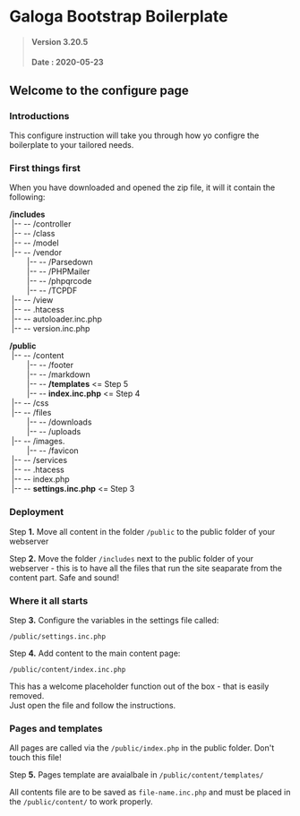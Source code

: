 # Galoga Bootstrap Boilerplate
> #### Version 3.20.5
> #### Date : 2020-05-23

## Welcome to the configure page
### Introductions
This configure instruction will take you through how yo configre the boilerplate to your tailored needs.

### First things first
When you have downloaded and opened the zip file, it will it contain the following:

**/includes**  
&nbsp;|-- -- /controller  
&nbsp;|-- -- /class  
&nbsp;|-- -- /model  
&nbsp;|-- -- /vendor  
&nbsp;&nbsp;&nbsp;&nbsp;&nbsp;&nbsp;&nbsp;&nbsp;|-- -- /Parsedown  
&nbsp;&nbsp;&nbsp;&nbsp;&nbsp;&nbsp;&nbsp;&nbsp;|-- -- /PHPMailer  
&nbsp;&nbsp;&nbsp;&nbsp;&nbsp;&nbsp;&nbsp;&nbsp;|-- -- /phpqrcode  
&nbsp;&nbsp;&nbsp;&nbsp;&nbsp;&nbsp;&nbsp;&nbsp;|-- -- /TCPDF  
&nbsp;|-- -- /view   
&nbsp;|-- -- .htacess  
&nbsp;|-- -- autoloader.inc.php  
&nbsp;|-- -- version.inc.php

**/public**   
&nbsp;|-- -- /content  
&nbsp;&nbsp;&nbsp;&nbsp;&nbsp;&nbsp;&nbsp;&nbsp;|-- -- /footer  
&nbsp;&nbsp;&nbsp;&nbsp;&nbsp;&nbsp;&nbsp;&nbsp;|-- -- /markdown  
&nbsp;&nbsp;&nbsp;&nbsp;&nbsp;&nbsp;&nbsp;&nbsp;|-- -- **/templates**  <=  Step 5  
&nbsp;&nbsp;&nbsp;&nbsp;&nbsp;&nbsp;&nbsp;&nbsp;|-- -- **index.inc.php**  <=  Step 4  
&nbsp;|-- -- /css  
&nbsp;|-- -- /files  
&nbsp;&nbsp;&nbsp;&nbsp;&nbsp;&nbsp;&nbsp;&nbsp;|-- -- /downloads    
&nbsp;&nbsp;&nbsp;&nbsp;&nbsp;&nbsp;&nbsp;&nbsp;|-- -- /uploads     
&nbsp;|-- -- /images.  
&nbsp;&nbsp;&nbsp;&nbsp;&nbsp;&nbsp;&nbsp;&nbsp;|-- -- /favicon    
&nbsp;|-- -- /services  
&nbsp;|-- -- .htacess      
&nbsp;|-- -- index.php  
&nbsp;|-- -- **settings.inc.php** <=  Step 3
### Deployment 

Step **1.** Move all content in the folder <code>/public</code> to the public folder of your webserver 

Step **2.** Move the folder <code>/includes</code> next to the public folder of your webserver - this is to have all the files that run the site seaparate from the content part. Safe and sound!

### Where it all starts
Step **3.** Configure the variables in the settings file called:

<code>/public/settings.inc.php</code>

Step **4.** Add content to the main content page: 

<code>/public/content/index.inc.php</code>  

This has a welcome placeholder function out of the box - that is easily removed.    
Just open the file and follow the instructions. 



### Pages and templates
All pages are called via the <code>/public/index.php</code> in the public folder. Don't touch this file!

Step **5.** Pages template are avaialbale in <code>/public/content/templates/</code>

All contents file are to be saved as <code>file-name.inc.php</code> and must be placed in the <code>/public/content/</code> to work properly.


